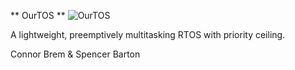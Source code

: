  ** OurTOS ** 
 ![OurTOS](https://github.com/cbrem/ourtos/raw/logo.png)

 A lightweight, preemptively multitasking RTOS with priority ceiling.
 
 Connor Brem & Spencer Barton